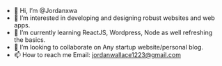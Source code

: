 - 👋 Hi, I’m @Jordanxwa
- 👀 I’m interested in developing and designing robust websites and web apps.
- 🌱 I’m currently learning ReactJS, Wordpress, Node as well refreshing the basics.
- 💞️ I’m looking to collaborate on Any startup website/personal blog.
- 📫 How to reach me Email: jordanwallace1223@gmail.com

<!---
Jordanxwa/Jordanxwa is a ✨ special ✨ repository because its `README.md` (this file) appears on your GitHub profile.
You can click the Preview link to take a look at your changes.
--->
